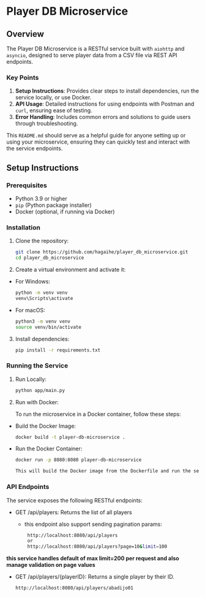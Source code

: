# Player DB Microservice

## Overview

The Player DB Microservice is a RESTful service built with `aiohttp` and `asyncio`, designed to serve player data from a CSV file via REST API endpoints.


### Key Points

1. **Setup Instructions**: Provides clear steps to install dependencies, run the service locally, or use Docker.
2. **API Usage**: Detailed instructions for using endpoints with Postman and `curl`, ensuring ease of testing.
3. **Error Handling**: Includes common errors and solutions to guide users through troubleshooting.

This `README.md` should serve as a helpful guide for anyone setting up or using your microservice, ensuring they can quickly test and interact with the service endpoints.

## Setup Instructions

### Prerequisites

- Python 3.9 or higher
- `pip` (Python package installer)
- Docker (optional, if running via Docker)

### Installation

1. Clone the repository:

   ```bash
   git clone https://github.com/hagaihe/player_db_microservice.git
   cd player_db_microservice

2. Create a virtual environment and activate it:

- For Windows:
   ```bash
   python -m venv venv
   venv\Scripts\activate

- For macOS:
   ```bash
   python3 -m venv venv
   source venv/bin/activate

3. Install dependencies:
   ```bash
   pip install -r requirements.txt

### Running the Service

1. Run Locally:
   ```bash
   python app/main.py

2. Run with Docker:

   To run the microservice in a Docker container, follow these steps:

- Build the Docker Image:
   ```bash
   docker build -t player-db-microservice .

- Run the Docker Container:
   ```bash
   docker run -p 8080:8080 player-db-microservice

   This will build the Docker image from the Dockerfile and run the service on port 8080.

### API Endpoints
The service exposes the following RESTful endpoints:

- GET /api/players: Returns the list of all players
   - this endpoint also support sending pagination params:

        ```bash
         http://localhost:8080/api/players
         or
         http://localhost:8080/api/players?page=10&limit=100

**this service handles default of max limit=200 per request and also manage validation on page values**

- GET /api/players/{playerID}: Returns a single player by their ID.
   ```bash
   http://localhost:8080/api/players/abadijo01




